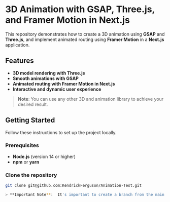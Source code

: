 # 3D Animation with GSAP, Three.js, and Framer Motion in Next.js

This repository demonstrates how to create a 3D animation using **GSAP** and **Three.js**, and implement animated routing using **Framer Motion** in a **Next.js** application.

## Features

- **3D model rendering with Three.js**
- **Smooth animations with GSAP**
- **Animated routing with Framer Motion in Next.js**
- **Interactive and dynamic user experience**

> **Note**: You can use any other 3D and animation library to achieve your desired result.

## Getting Started

Follow these instructions to set up the project locally.

### Prerequisites

- **Node.js** (version 14 or higher)
- **npm** or **yarn**

### Clone the repository

```bash
git clone git@github.com:KendrickFerguson/Animation-Test.git

> **Important Note**:  It's important to create a branch from the main branch and submit a pull request for your work branch rather than pushing directly to the main branch.
